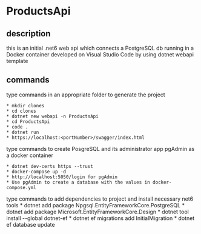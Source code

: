 # ProductsApi

## description
this is an initial .net6 web api which connects a PostgreSQL db running in a Docker container
developed on Visual Studio Code by using dotnet webapi template

## commands
type commands in an appropriate folder to generate the project

    * mkdir clones
    * cd clones
    * dotnet new webapi -n ProductsApi
    * cd ProductsApi
    * code .
    * dotnet run
    * https://localhost:<portNumber>/swagger/index.html


type commands to create PosgreSQL and its administrator app pgAdmin as a docker container

    * dotnet dev-certs https --trust
    * docker-compose up -d
    * http://localhost:5050/login for pgAdmin
    * Use pgAdmin to create a database with the values in docker-compose.yml

type commands to add dependencies to project and install necessary net6 tools
    * dotnet add package Npgsql.EntityFrameworkCore.PostgreSQL
    * dotnet add package Microsoft.EntityFrameworkCore.Design
    * dotnet tool install --global dotnet-ef
    * dotnet ef migrations add InitialMigration
    * dotnet ef database update
